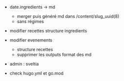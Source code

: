 - date.ingredients → md
  - merger puis généré md dans /content/slug_uuid(8)
  - sans régimes

- modifier recettes structure ingredients

- modifier evenements
  - structure recettes
  - supprimer les outputs format des md


- admin : sveltia

- check hugo.yml et go.mod
